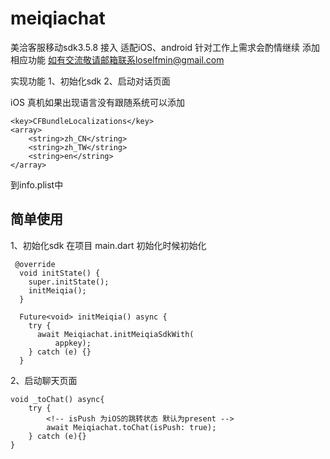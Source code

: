 # meiqiachat

美洽客服移动sdk3.5.8 接入 适配iOS、android 针对工作上需求会酌情继续 添加相应功能
如有交流敬请邮箱联系loselfmin@gmail.com

实现功能
1、初始化sdk
2、启动对话页面

iOS 真机如果出现语言没有跟随系统可以添加
```
<key>CFBundleLocalizations</key>
<array>
    <string>zh_CN</string>
    <string>zh_TW</string>
    <string>en</string>
</array>
```
到info.plist中

## 简单使用

1、初始化sdk
在项目 main.dart 初始化时候初始化
```
 @override
  void initState() {
    super.initState();
    initMeiqia();
  }

  Future<void> initMeiqia() async {
    try {
      await Meiqiachat.initMeiqiaSdkWith(
          appkey);
    } catch (e) {}
  }
```

2、启动聊天页面

```
void _toChat() async{
    try {
        <!-- isPush 为iOS的跳转状态 默认为present -->
        await Meiqiachat.toChat(isPush: true);
    } catch (e){}
}
```